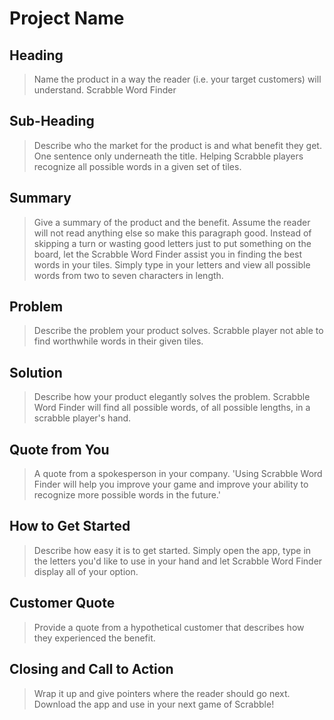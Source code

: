 # Project Name #

<!-- 
> This material was originally posted [here](http://www.quora.com/What-is-Amazons-approach-to-product-development-and-product-management). It is reproduced here for posterities sake.

There is an approach called "working backwards" that is widely used at Amazon. They work backwards from the customer, rather than starting with an idea for a product and trying to bolt customers onto it. While working backwards can be applied to any specific product decision, using this approach is especially important when developing new products or features.

For new initiatives a product manager typically starts by writing an internal press release announcing the finished product. The target audience for the press release is the new/updated product's customers, which can be retail customers or internal users of a tool or technology. Internal press releases are centered around the customer problem, how current solutions (internal or external) fail, and how the new product will blow away existing solutions.

If the benefits listed don't sound very interesting or exciting to customers, then perhaps they're not (and shouldn't be built). Instead, the product manager should keep iterating on the press release until they've come up with benefits that actually sound like benefits. Iterating on a press release is a lot less expensive than iterating on the product itself (and quicker!).

If the press release is more than a page and a half, it is probably too long. Keep it simple. 3-4 sentences for most paragraphs. Cut out the fat. Don't make it into a spec. You can accompany the press release with a FAQ that answers all of the other business or execution questions so the press release can stay focused on what the customer gets. My rule of thumb is that if the press release is hard to write, then the product is probably going to suck. Keep working at it until the outline for each paragraph flows. 

Oh, and I also like to write press-releases in what I call "Oprah-speak" for mainstream consumer products. Imagine you're sitting on Oprah's couch and have just explained the product to her, and then you listen as she explains it to her audience. That's "Oprah-speak", not "Geek-speak".

Once the project moves into development, the press release can be used as a touchstone; a guiding light. The product team can ask themselves, "Are we building what is in the press release?" If they find they're spending time building things that aren't in the press release (overbuilding), they need to ask themselves why. This keeps product development focused on achieving the customer benefits and not building extraneous stuff that takes longer to build, takes resources to maintain, and doesn't provide real customer benefit (at least not enough to warrant inclusion in the press release).
 -->
 
## Heading ##
  > Name the product in a way the reader (i.e. your target customers) will understand.
  Scrabble Word Finder

## Sub-Heading ##
  > Describe who the market for the product is and what benefit they get. One sentence only underneath the title.
  Helping Scrabble players recognize all possible words in a given set of tiles.

## Summary ##
  > Give a summary of the product and the benefit. Assume the reader will not read anything else so make this paragraph good.
  Instead of skipping a turn or wasting good letters just to put something on the board, let the Scrabble Word Finder assist you in finding the best words in your tiles. Simply type in your letters and view all possible words from two to seven characters in length.

## Problem ##
  > Describe the problem your product solves.
  Scrabble player not able to find worthwhile words in their given tiles.

## Solution ##
  > Describe how your product elegantly solves the problem.
  Scrabble Word Finder will find all possible words, of all possible lengths, in a scrabble player's hand.

## Quote from You ##
  > A quote from a spokesperson in your company.
  'Using Scrabble Word Finder will help you improve your game and improve your ability to recognize more possible words in the future.'

## How to Get Started ##
  > Describe how easy it is to get started.
  Simply open the app, type in the letters you'd like to use in your hand and let Scrabble Word Finder
  display all of your option.

## Customer Quote ##
  > Provide a quote from a hypothetical customer that describes how they experienced the benefit.

## Closing and Call to Action ##
  > Wrap it up and give pointers where the reader should go next.
  Download the app and use in your next game of Scrabble!

